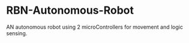 # RBN-Autonomous-Robot
AN autonomous robot using 2 microControllers for movement and logic sensing.
